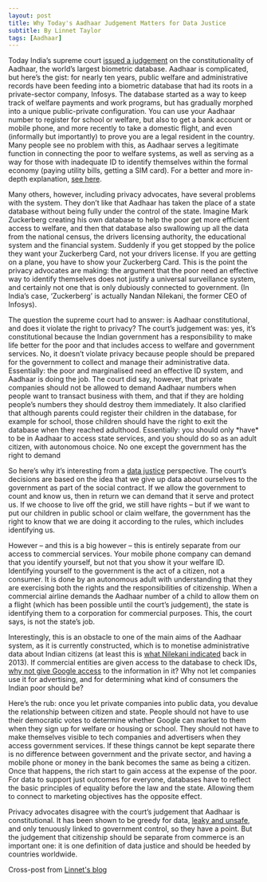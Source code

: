 ```yaml
---
layout: post
title: Why Today's Aadhaar Judgement Matters for Data Justice
subtitle: By Linnet Taylor
tags: [Aadhaar]
---
```


<p>Today India’s supreme court <a href="https://twitter.com/prasanna_s/status/1044815764279169025">issued a judgement</a> on the constitutionality of Aadhaar, the world’s largest biometric database. Aadhaar is complicated, but here’s the gist: for nearly ten years, public welfare and administrative records have been feeding into a biometric database that had its roots in a private-sector company, Infosys. The database started as a way to keep track of welfare payments and work programs, but has gradually morphed into a unique public-private configuration. You can use your Aadhaar number to register for school or welfare, but also to get a bank account or mobile phone, and more recently to take a domestic flight, and even (informally but importantly) to prove you are a legal resident in the country. Many people see no problem with this, as Aadhaar serves a legitimate function in connecting the poor to welfare systems, as well as serving as a way for those with inadequate ID to identify themselves within the formal economy (paying utility bills, getting a SIM card). For a better and more in-depth explanation, <a href="https://scroll.in/article/893285/scroll-explainer-what-is-the-aadhaar-case-and-what-is-at-stake-for-indians">see here</a>.</p>
<p>Many others, however, including privacy advocates, have several problems with the system. They don’t like that Aadhaar has taken the place of a state database without being fully under the control of the state. Imagine Mark Zuckerberg creating his own database to help the poor get more efficient access to welfare, and then that database also swallowing up all the data from the national census, the drivers licensing authority, the educational system and the financial system.  Suddenly if you get stopped by the police they want your Zuckerberg Card, not your drivers license. If you are getting on a plane, you have to show your Zuckerberg Card. This is the point the privacy advocates are making: the argument that the poor need an effective way to identify themselves does not justify a universal surveillance system, and certainly not one that is only dubiously connected to government. (In India’s case, ‘Zuckerberg’ is actually Nandan Nilekani, the former CEO of Infosys).</p>
<p>The question the supreme court had to answer: is Aadhaar constitutional, and does it violate the right to privacy? The court’s judgement was: yes, it’s constitutional because the Indian government has a responsibility to make life better for the poor and that includes access to welfare and government services. No, it doesn’t violate privacy because people should be prepared for the government to collect and manage their administrative data. Essentially: the poor and marginalised need an effective ID system, and Aadhaar is doing the job. The court did say, however, that private companies should not be allowed to demand Aadhaar numbers when people want to transact business with them, and that if they are holding people’s numbers they should destroy them immediately. It also clarified that although parents could register their children in the database, for example for school, those children should have the right to exit the database when they reached adulthood. Essentially: you should only *have* to be in Aadhaar to access state services, and you should do so as an adult citizen, with autonomous choice. No one except the government has the right to demand</p>
<p>So here’s why it’s interesting from a <a href="https://linnettaylor.wordpress.com/2017/09/06/my-new-project-data-justice/">data justice</a> perspective. The court’s decisions are based on the idea that we give up data about ourselves to the government as part of the social contract. If we allow the government to count and know us, then in return we can demand that it serve and protect us. If we choose to live off the grid, we still have rights – but if we want to put our children in public school or claim welfare, the government has the right to know that we are doing it according to the rules, which includes identifying us.</p>
<p>However – and this is a big however – this is entirely separate from our access to commercial services. Your mobile phone company can demand that you identify yourself, but not that you show it your welfare ID. Identifying yourself to the government is the act of a citizen, not a consumer. It is done by an autonomous adult with understanding that they are exercising both the rights and the responsibilities of citizenship. When a commercial airline demands the Aadhaar number of a child to allow them on a flight (which has been possible until the court’s judgement), the state is identifying them to a corporation for commercial purposes. This, the court says, is not the state’s job.</p>
<p>Interestingly, this is an obstacle to one of the main aims of the Aadhaar system, as it is currently constructed, which is to monetise administrative data about Indian citizens (at least this is <a href="http://www.cgdev.org/sites/default/files/nandan-nilekani-sabot-lecture-transcript-technology-leapfrog-development.pdf.">what Nilekani indicated</a> back in 2013). If commercial entities are given access to the database to check IDs, <a href="http://economictimes.indiatimes.com/opinion/interviews/google-in-talks-with-government-to-partner-for-aadhaar-upi-caesar-sengupta-vice-president-next-billion-users-at-google/articleshow/54556320.cms">why not give Google access</a> to the information in it? Why not let companies use it for advertising, and for determining what kind of consumers the Indian poor should be?</p>
<p>Here’s the rub: once you let private companies into public data, you devalue the relationship between citizen and state. People should not have to use their democratic votes to determine whether Google can market to them when they sign up for welfare or housing or school. They should not have to make themselves visible to tech companies and advertisers when they access government services. If these things cannot be kept separate there is no difference between government and the private sector, and having a mobile phone or money in the bank becomes the same as being a citizen. Once that happens, the rich start to gain access at the expense of the poor. For data to support just outcomes for everyone, databases have to reflect the basic principles of equality before the law and the state. Allowing them to connect to marketing objectives has the opposite effect.</p>
<p>Privacy advocates disagree with the court’s judgement that Aadhaar is constitutional. It has been shown to be greedy for data, <a href="https://www.hindustantimes.com/india-news/from-data-security-to-use-of-biometrics-here-s-everything-you-need-to-know-about-the-aadhaar-case/story-ByL4tkRufS3qM13Hf4SGIM.html">leaky and unsafe</a>, and only tenuously linked to government control, so they have a point. But the judgement that citizenship should be separate from commerce is an important one: it is one definition of data justice and should be heeded by countries worldwide.</p>

Cross-post from [Linnet's blog](https://linnettaylor.wordpress.com/2018/09/26/why-todays-aadhaar-judgement-matters-for-data-justice/)
